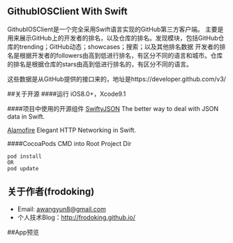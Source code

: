 ## GithubIOSClient With Swift

GithubIOSClient是一个完全采用Swift语言实现的GitHub第三方客户端。 主要是用来展示GitHub上的开发者的排名，以及仓库的排名。发现模块，包括GitHub仓库的trending；GitHub动态；showcases；搜索；以及其他排名数据
开发者的排名是根据开发者的followers由高到低进行排名，有区分不同的语言和城市。仓库的排名是根据仓库的stars由高到低进行排名的，有区分不同的语言。

这些数据是从GitHub提供的接口来的，地址是https://developer.github.com/v3/
 
##关于开源
####运行
iOS8.0+，Xcode9.1 

####项目中使用的开源组件
[SwiftyJSON](https://github.com/SwiftyJSON/SwiftyJSON.git)
The better way to deal with JSON data in Swift.

[Alamofire](https://github.com/coderyi/YiRefresh)
Elegant HTTP Networking in Swift.  

####CocoaPods
CMD into Root Project Dir
```
pod install
OR
pod update
```

## 关于作者(frodoking)
* Email: awangyun8@gmail.com
* 个人技术Blog：http://frodoking.github.io/

##App预览


